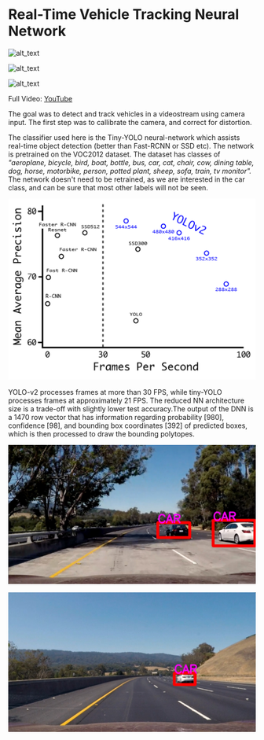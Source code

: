 # Real-Time Vehicle Tracking Neural Network
![alt_text](/sample_outputs/drive_sample_single.gif)

![alt_text](/sample_outputs/drive_sample_multiple.gif)

![alt_text](/sample_outputs/night_sample.gif)

Full Video: [YouTube](https://www.youtube.com/watch?v=Bvbh35YDcnk&index=11&list=PLMr_u-BsTKSoWrumKl-4sDf_keQxDZFaa)


The goal was to detect and track vehicles in a videostream using camera input. The first step was to callibrate the camera, and correct for distortion.

The classifier used here is the Tiny-YOLO neural-network which assists real-time object detection (better than Fast-RCNN or SSD etc). The network is pretrained on the VOC2012 dataset. The dataset has classes of *"aeroplane, bicycle, bird, boat, bottle, bus, car, cat, chair, cow, dining table, dog, horse, motorbike, person, potted plant, sheep, sofa, train, tv monitor".* The network doesn't need to be retrained, as we are interested in the car class, and can be sure that most other labels will not be seen.

![alt_text](Comparison.png)

YOLO-v2 processes frames at more than 30 FPS, while tiny-YOLO processes frames at approximately 21 FPS. The reduced NN architecture size is a trade-off with slightly lower test accuracy.The output of the DNN is a 1470 row vector that has information regarding probability [980], confidence [98], and bounding box coordinates [392] of predicted boxes, which is then processed to draw the bounding polytopes.


![alt_text](/yolo_images_output/test5.jpg)

![alt_text](/yolo_images_output/test3.jpg)
